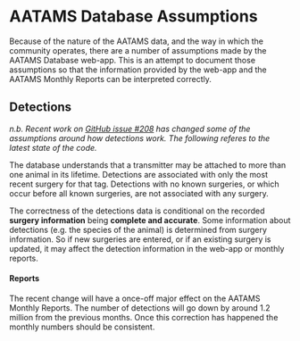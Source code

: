 # AATAMS Database Assumptions
Because of the nature of the AATAMS data, and the way in which the community operates, there are a number of assumptions made by the AATAMS Database web-app. This is an attempt to document those assumptions so that the information provided by the web-app and the AATAMS Monthly Reports can be interpreted correctly.

## Detections
*n.b. Recent work on [GitHub issue #208](https://github.com/aodn/aatams/issues/208) has changed some of the assumptions around how detections work. The following referes to the latest state of the code.*

The database understands that a transmitter may be attached to more than one animal in its lifetime. Detections are associated with only the most recent surgery for that tag. Detections with no known surgeries, or which occur before all known surgeries, are not associated with any surgery.

The correctness of the detections data is conditional on the recorded **surgery information** being **complete and accurate**. Some information about detections (e.g. the species of the animal) is determined from surgery information. So if new surgeries are entered, or if an existing surgery is updated, it may affect the detection information in the web-app or monthly reports.

#### Reports
The recent change will have a once-off major effect on the AATAMS Monthly Reports. The number of detections will go down by around 1.2 million from the previous months. Once this correction has happened the monthly numbers should be consistent.